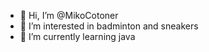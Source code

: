- 👋 Hi, I’m @MikoCotoner
- 👀 I’m interested in badminton and sneakers
- 🌱 I’m currently learning java

<!---
MikoCotoner/MikoCotoner is a ✨ special ✨ repository because its `README.md` (this file) appears on your GitHub profile.
You can click the Preview link to take a look at your changes.
--->
